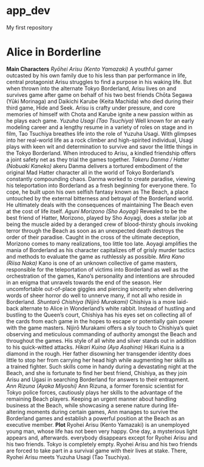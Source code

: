 # app_dev
My first repository
# Alice in Borderline
**Main Characters**
*Ryōhei Arisu (Kento Yamazaki)*
A youthful gamer outcasted by his own family due to his less than par performance in life, central protagonist Arisu struggles to find a purpose in his waking life. But when thrown into the alternate Tokyo Borderland, Arisu lives on and survives game after game on behalf of his two best friends Chōta Segawa (Yūki Morinaga) and Daikichi Karube (Keita Machida) who died during their third game, Hide and Seek. Arisu is crafty under pressure, and core memories of himself with Chota and Karube ignite a new passion within as he plays each game.
*Yuzuha Usagi (Tao Tsuchiya)*
Well known for an early modeling career and a lengthy resume in a variety of roles on stage and in film, Tao Tsuchiya breathes life into the role of Yuzuha Usagi. With glimpses into her real-world life as a rock climber and high-spirited individual, Usagi plays with keen wit and determination to survive and savor the little things in the Tokyo Borderland. When introduced to Arisu, a kindled friendship offers a joint safety net as they trial the games together.
*Takeru Danma / Hatter (Nobuaki Kaneko)*
akeru Danma delivers a tortured embodiment of the original Mad Hatter character all in the world of Tokyo Borderland’s constantly compounding chaos. Danma worked to create paradise, viewing his teleportation into Borderland as a fresh beginning for everyone there. To cope, he built upon his own selfish fantasy known as The Beach, a place untouched by the external bitterness and betrayal of the Borderland world. He ultimately deals with the consequences of maintaining The Beach even at the cost of life itself.
*Aguni Morizono (Sho Aoyagi)*
Revealed to be the best friend of Hatter, Morizono, played by Sho Aoyagi, does a stellar job at being the muscle aided by a deranged crew of blood-thirsty ghouls invoking terror through the Beach as soon as an unexpected death destroys the order of their paradise. Caught in the cross of the ultimate deception, Morizono comes to many realizations, too little too late. Aoyagi amplifies the mania of Borderland as his character capitalizes off of grisly murder tactics and methods to evaluate the game as ruthlessly as possible.
*Mira Kano (Riisa Naka)*
Kano is one of an unknown collective of game masters, responsible for the teleportation of victims into Borderland as well as the orchestration of the games, Kano’s personality and intentions are shrouded in an enigma that unravels towards the end of the season. Her uncomfortable out-of-place giggles and piercing sincerity when delivering words of sheer horror do well to unnerve many, if not all who reside in Borderland.
*Shuntarō Chishiya (Nijirō Murakami)*
Chishiya is a more laid-back alternate to Alice in Wonderland’s white rabbit. Instead of hustling and bustling to the Queen’s court, Chishiya has his eyes set on collecting all of the cards from each game in the hopes to escape or potentially gain power with the game masters. Nijirō Murakami offers a sly touch to Chishiya’s quiet observing and meticulous commanding of authority amongst the Beach and throughout the games. His style of all white and silver stands out in addition to his quick-witted attacks.
*Hikari Kuina (Aya Asahina)*
 Hikari Kuina is a diamond in the rough. Her father disowning her transgender identity does little to stop her from carrying her head high while augmenting her skills as a trained fighter. Such skills come in handy during a devastating night at the Beach, and she is fortunate to find her best friend, Chishiya, as they join Arisu and Ugasi in searching Borderland for answers to their entrapment.
*Ann Rizuna (Ayaka Miyoshi)*
 Ann Rizuna, a former forensic scientist for Tokyo police forces, cautiously plays her skills to the advantage of the remaining Beach players. Keeping an urgent manner about handling business at the Beach, while showcasing a serene nature during life-altering moments during certain games, Ann manages to survive the Borderland games and establish a powerful position at the Beach as an executive member. 
**Plot**
Ryohei Arisu (Kento Yamazaki) is an unemployed young man, whose life has not been very happy. One day, a mysterious light appears and, afterwards. everybody disappears except for Ryohei Arisu and his two friends. Tokyo is completely empty. Ryohei Arisu and his two friends are forced to take part in a survival game with their lives at stake. There, Ryohei Arisu meets Yuzuha Usagi (Tao Tsuchiya).
